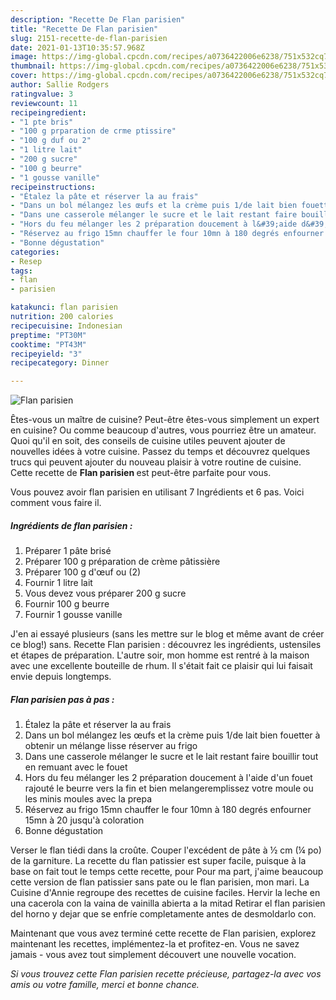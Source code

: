 ```yaml
---
description: "Recette De Flan parisien"
title: "Recette De Flan parisien"
slug: 2151-recette-de-flan-parisien
date: 2021-01-13T10:35:57.968Z
image: https://img-global.cpcdn.com/recipes/a0736422006e6238/751x532cq70/flan-parisien-photo-principale-de-la-recette.jpg
thumbnail: https://img-global.cpcdn.com/recipes/a0736422006e6238/751x532cq70/flan-parisien-photo-principale-de-la-recette.jpg
cover: https://img-global.cpcdn.com/recipes/a0736422006e6238/751x532cq70/flan-parisien-photo-principale-de-la-recette.jpg
author: Sallie Rodgers
ratingvalue: 3
reviewcount: 11
recipeingredient:
- "1 pte bris"
- "100 g prparation de crme ptissire"
- "100 g duf ou 2"
- "1 litre lait"
- "200 g sucre"
- "100 g beurre"
- "1 gousse vanille"
recipeinstructions:
- "Étalez la pâte et réserver la au frais"
- "Dans un bol mélangez les œufs et la crème puis 1/de lait bien fouetter à obtenir un mélange lisse réserver au frigo"
- "Dans une casserole mélanger le sucre et le lait restant faire bouillir tout en remuant avec le fouet"
- "Hors du feu mélanger les 2 préparation doucement à l&#39;aide d&#39;un fouet rajouté le beurre vers la fin et bien melangeremplissez votre moule ou les minis moules avec la prepa"
- "Réservez au frigo 15mn chauffer le four 10mn à 180 degrés enfourner 15mn à 20 jusqu&#39;à coloration"
- "Bonne dégustation"
categories:
- Resep
tags:
- flan
- parisien

katakunci: flan parisien 
nutrition: 200 calories
recipecuisine: Indonesian
preptime: "PT30M"
cooktime: "PT43M"
recipeyield: "3"
recipecategory: Dinner

---
```



![Flan parisien](https://img-global.cpcdn.com/recipes/a0736422006e6238/751x532cq70/flan-parisien-photo-principale-de-la-recette.jpg)

Êtes-vous un maître de cuisine? Peut-être êtes-vous simplement un expert en cuisine? Ou comme beaucoup d'autres, vous pourriez être un amateur. Quoi qu'il en soit, des conseils de cuisine utiles peuvent ajouter de nouvelles idées à votre cuisine. Passez du temps et découvrez quelques trucs qui peuvent ajouter du nouveau plaisir à votre routine de cuisine. Cette recette de <strong> Flan parisien </strong> est peut-être parfaite pour vous.

<!--inarticleads1-->

Vous pouvez avoir flan parisien en utilisant 7 Ingrédients et 6 pas. Voici comment vous faire il.

##### Ingrédients de flan parisien :

1. Préparer 1 pâte brisé
1. Préparer 100 g préparation de crème pâtissière
1. Préparer 100 g d&#39;œuf ou (2)
1. Fournir 1 litre lait
1. Vous devez vous préparer 200 g sucre
1. Fournir 100 g beurre
1. Fournir 1 gousse vanille


J&#39;en ai essayé plusieurs (sans les mettre sur le blog et même avant de créer ce blog!) sans. Recette Flan parisien : découvrez les ingrédients, ustensiles et étapes de préparation. L&#39;autre soir, mon homme est rentré à la maison avec une excellente bouteille de rhum. Il s&#39;était fait ce plaisir qui lui faisait envie depuis longtemps. 

<!--inarticleads2-->

##### Flan parisien pas à pas :

1. Étalez la pâte et réserver la au frais
1. Dans un bol mélangez les œufs et la crème puis 1/de lait bien fouetter à obtenir un mélange lisse réserver au frigo
1. Dans une casserole mélanger le sucre et le lait restant faire bouillir tout en remuant avec le fouet
1. Hors du feu mélanger les 2 préparation doucement à l&#39;aide d&#39;un fouet rajouté le beurre vers la fin et bien melangeremplissez votre moule ou les minis moules avec la prepa
1. Réservez au frigo 15mn chauffer le four 10mn à 180 degrés enfourner 15mn à 20 jusqu&#39;à coloration
1. Bonne dégustation


Verser le flan tiédi dans la croûte. Couper l&#39;excédent de pâte à ½ cm (¼ po) de la garniture. La recette du flan patissier est super facile, puisque à la base on fait tout le temps cette recette, pour Pour ma part, j&#39;aime beaucoup cette version de flan patissier sans pate ou le flan parisien, mon mari. La Cuisine d&#39;Annie regroupe des recettes de cuisine faciles. Hervir la leche en una cacerola con la vaina de vainilla abierta a la mitad Retirar el flan parisien del horno y dejar que se enfríe completamente antes de desmoldarlo con. 

<!--inarticleads1-->

<p>
Maintenant que vous avez terminé cette recette de Flan parisien, explorez maintenant les recettes, implémentez-la et profitez-en. Vous ne savez jamais - vous avez tout simplement découvert une nouvelle vocation.
</p>

<p>
<i>Si vous trouvez cette Flan parisien recette précieuse, partagez-la avec vos amis ou votre famille, merci et bonne chance.</i>
</p>
